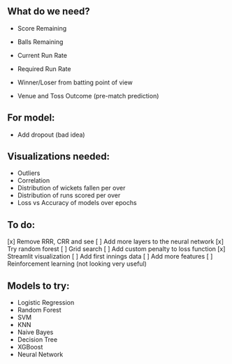 ## What do we need?

- Score Remaining
- Balls Remaining
- Current Run Rate
- Required Run Rate
- Winner/Loser from batting point of view

- Venue and Toss Outcome (pre-match prediction)

## For model:

- Add dropout (bad idea)

## Visualizations needed:

- Outliers
- Correlation
- Distribution of wickets fallen per over
- Distribution of runs scored per over
- Loss vs Accuracy of models over epochs

## To do:

[x] Remove RRR, CRR and see
[ ] Add more layers to the neural network
[x] Try random forest
[ ] Grid search
[ ] Add custom penalty to loss function
[x] Streamlit visualization
[ ] Add first innings data
[ ] Add more features
[ ] Reinforcement learning (not looking very useful)

## Models to try:

- Logistic Regression
- Random Forest
- SVM
- KNN
- Naive Bayes
- Decision Tree
- XGBoost
- Neural Network
